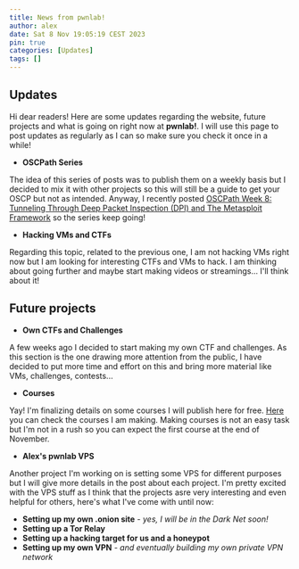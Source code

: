 ```yaml
---
title: News from pwnlab!
author: alex
date: Sat 8 Nov 19:05:19 CEST 2023
pin: true
categories: [Updates]
tags: []
---
```


## Updates

Hi dear readers! Here are some updates regarding the website, future projects and what is going on right now at **pwnlab!**. I will use this page to post updates as regularly as I can so make sure you check it once in a while!

- **OSCPath Series**

The idea of this series of posts was to publish them on a weekly basis but I decided to mix it with other projects so this will still be a guide to get your OSCP but not as intended. Anyway, I recently posted [OSCPath Week 8: Tunneling Through Deep Packet Inspection (DPI) and The Metasploit Framework](/posts/oscpath-week-8-tunneling-deep-packet-inspection-metasploit-framework/) so the series keep going!

- **Hacking VMs and CTFs**

Regarding this topic, related to the previous one, I am not hacking VMs right now but I am looking for interesting CTFs and VMs to hack. I am thinking about going further and maybe start making videos or streamings... I'll think about it!

## Future projects

- **Own CTFs and Challenges**

A few weeks ago I decided to start making my own CTF and challenges. As this section is the one drawing more attention from the public, I have decided to put more time and effort on this and bring more material like VMs, challenges, contests...

- **Courses**

Yay! I'm finalizing details on some courses I will publish here for free. [Here](/courses/) you can check the courses I am making. Making courses is not an easy task but I'm not in a rush so you can expect the first course at the end of November.

- **Alex's pwnlab VPS**

Another project I'm working on is setting some VPS for different purposes but I will give more details in the post about each project. I'm pretty excited with the VPS stuff as I think that the projects asre very interesting and even helpful for others, here's what I've come with until now:

- **Setting up my own .onion site** *- yes, I will be in the Dark Net soon!*
- **Setting up a Tor Relay**
- **Setting up a hacking target for us and a honeypot**
- **Setting up my own VPN** *- and eventually building my own private VPN network*
